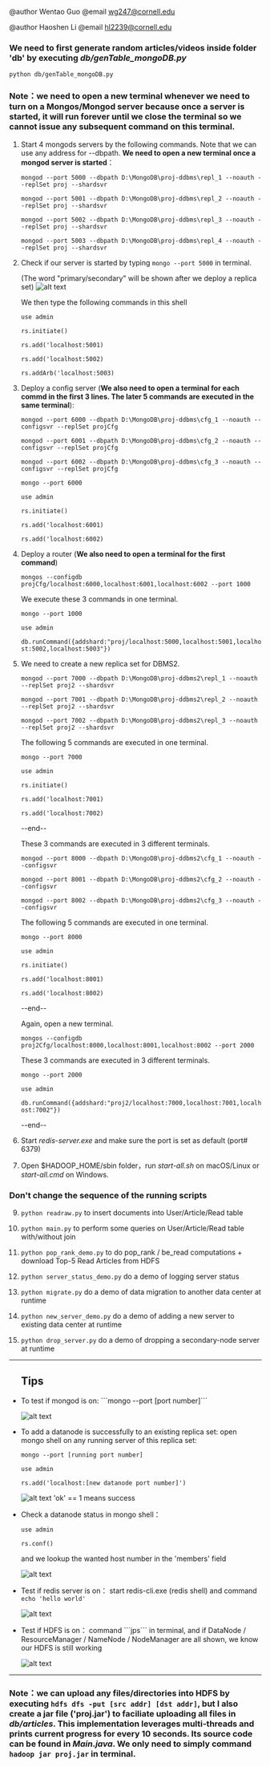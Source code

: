 @author Wentao Guo @email wg247@cornell.edu

@author Haoshen Li @email hl2239@cornell.edu

<h3>We need to first generate random articles/videos inside folder 'db' by executing <em>db/genTable_mongoDB.py</em></h3>

    python db/genTable_mongoDB.py


<h3>Note：we need to open a new terminal whenever we need to turn on a Mongos/Mongod server because once a server is started, it will run forever until we close the terminal so we cannot issue any subsequent command on this terminal.</h3>


1. Start 4 mongods servers by the following commands. Note that we can use any address for --dbpath. 
**We need to open a new terminal once a mongod server is started**：


    ```mongod --port 5000 --dbpath D:\MongoDB\proj-ddbms\repl_1 --noauth --replSet proj --shardsvr```

    ```mongod --port 5001 --dbpath D:\MongoDB\proj-ddbms\repl_2 --noauth --replSet proj --shardsvr```

    ```mongod --port 5002 --dbpath D:\MongoDB\proj-ddbms\repl_3 --noauth --replSet proj --shardsvr```

    ```mongod --port 5003 --dbpath D:\MongoDB\proj-ddbms\repl_4 --noauth --replSet proj --shardsvr```


2. Check if our server is started by typing ```mongo --port 5000``` in terminal.

    (The word "primary/secondary" will be shown after we deploy a replica set)
![alt text](./readme_image/mongo-succeed.png)

    We then type the following commands in this shell 
            
    ```use admin```

    ```rs.initiate()```

    ```rs.add('localhost:5001)```

    ```rs.add('localhost:5002)```

    ```rs.addArb('localhost:5003)```

3. Deploy a config server (**We also need to open a terminal for each commd in the first 3 lines. The later 5 commands are executed in the same terminal**):

    ``` mongod --port 6000 --dbpath D:\MongoDB\proj-ddbms\cfg_1 --noauth --configsvr --replSet projCfg ```

    ``` mongod --port 6001 --dbpath D:\MongoDB\proj-ddbms\cfg_2 --noauth --configsvr --replSet projCfg ```

    ``` mongod --port 6002 --dbpath D:\MongoDB\proj-ddbms\cfg_3 --noauth --configsvr --replSet projCfg ```

    ```mongo --port 6000```

    ```use admin```

    ```rs.initiate()```

    ```rs.add('localhost:6001)```

    ```rs.add('localhost:6002)```


4. Deploy a router (**We also need to open a terminal for the first command**)
    
    ```mongos --configdb projCfg/localhost:6000,localhost:6001,localhost:6002 --port 1000```

    We execute these 3 commands in one terminal.

    ```mongo --port 1000```

    ```use admin```

    ```db.runCommand({addshard:"proj/localhost:5000,localhost:5001,localhost:5002,localhost:5003"})```


6. We need to create a new replica set for DBMS2.

    ```mongod --port 7000 --dbpath D:\MongoDB\proj-ddbms2\repl_1 --noauth --replSet proj2 --shardsvr```

    ```mongod --port 7001 --dbpath D:\MongoDB\proj-ddbms2\repl_2 --noauth --replSet proj2 --shardsvr```

    ```mongod --port 7002 --dbpath D:\MongoDB\proj-ddbms2\repl_3 --noauth --replSet proj2 --shardsvr```
    
    
    The following 5 commands are executed in one terminal.

    ```mongo --port 7000```
    
    ```use admin```
    
    ```rs.initiate()```
    
    ```rs.add('localhost:7001)```
    
    ```rs.add('localhost:7002)```

    --end--

    These 3 commands are executed in 3 different terminals.

    ```mongod --port 8000 --dbpath D:\MongoDB\proj-ddbms2\cfg_1 --noauth --configsvr```

    ```mongod --port 8001 --dbpath D:\MongoDB\proj-ddbms2\cfg_2 --noauth --configsvr```

    ```mongod --port 8002 --dbpath D:\MongoDB\proj-ddbms2\cfg_3 --noauth --configsvr```

    The following 5 commands are executed in one terminal.

    ```mongo --port 8000```
    
    ```use admin```
    
    ```rs.initiate()```
    
    ```rs.add('localhost:8001)```
    
    ```rs.add('localhost:8002)```

    --end--

    Again, open a new terminal.

    ```mongos --configdb proj2Cfg/localhost:8000,localhost:8001,localhost:8002 --port 2000```


    These 3 commands are executed in 3 different terminals.

    ```mongo --port 2000```

    ```use admin```

    ```db.runCommand({addshard:"proj2/localhost:7000,localhost:7001,localhost:7002"})```
    
    --end--

 7. Start <em>redis-server.exe</em> and make sure the port is set as default (port# 6379)

 8. Open $HADOOP_HOME/sbin folder，run <em>start-all.sh</em> on macOS/Linux or <em>start-all.cmd</em> on Windows.

 <h3>Don't change the sequence of the running scripts</h3>

 9. ```python readraw.py``` to insert documents into User/Article/Read table

 10. ```python main.py``` to perform some queries on User/Article/Read table with/without join

 11. ```python pop_rank_demo.py``` to do pop_rank / be_read computations + download Top-5 Read Articles from HDFS
 12. ```python server_status_demo.py``` do a demo of logging server status

 13. ```python migrate.py``` do a demo of data migration to another data center at runtime

 14. ```python new_server_demo.py``` do a demo of adding a new server to existing data center at runtime

 15. ```python drop_server.py``` do a demo of dropping a secondary-node server at runtime

_________________


<ul><h2>Tips</h2>

<li>
To test if mongod is on: ```mongo --port [port number]```
    
![alt text](./readme_image/mongo-succeed.png)

</li>

<li>
To add a datanode is successfully to an existing replica set: open mongo shell on any running server of this replica set:

```mongo --port [running port number]```

```use admin```

```rs.add('localhost:[new datanode port number]')```

![alt text](./readme_image/mongo_repl.png)
'ok' == 1 means success
</li>

<li>
Check a datanode status in mongo shell： 

```use admin```

```rs.conf()```

and we lookup the wanted host number in the 'members' field

![alt text](./readme_image/conf.png)
</li>

<li>
Test if redis server is on： start redis-cli.exe (redis shell) and command <code>echo 'hello world'</code>
    
![alt text](./readme_image/redis_running.png)
</li>

<li>
Test if HDFS is on： command ```jps``` in terminal, and if DataNode / ResourceManager / NameNode / NodeManager are all shown, we know our HDFS is still working

![alt text](./readme_image/hdfs_run.png)
</li>
</ul>

_________________


<h3>Note：we can upload any files/directories into HDFS by executing <code>hdfs dfs -put [src addr] [dst addr]</code>, but I also create a jar file ('proj.jar') to faciliate uploading all files in <em>db/articles</em>. This implementation leverages multi-threads and prints current progress for every 10 seconds. Its source code can be found in <em>Main.java</em>. We only need to simply command <code>hadoop jar proj.jar</code> in terminal.</h3>

